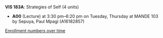 **VIS 183A**: Strategies of Self (4 units)

- **A00** (Lecture) at 3:30 pm–6:20 pm on Tuesday, Thursday at MANDE 103 by Sepuya, Paul Mpagi (A16182857)

[Enrollment numbers over time](./VIS183A.tsv)

